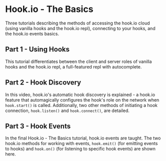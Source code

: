 # Hook.io - The Basics
  Three tutorials describing the methods of accessing the hook.io cloud (using vanilla hooks and the hook.io repl), connecting to your hooks, and the hook.io events basics.

## Part 1 - Using Hooks
This tutorial differentiates between the client and server roles of vanilla hooks and the hook.io repl, a full-featured repl with autocomplete.

## Part 2 - Hook Discovery
In this video, hook.io's automatic hook discovery is explained - a hook.io feature that automagically configures the hook's role on the network when `hook.start()` is called.  Additionally, two other methods of initiating a hook connection, `hook.listen()` and `hook.connect()`, are detailed.

## Part 3 - Hook Events
In the final Hook.io - The Basics tutorial, hook.io events are taught.  The two hook.io methods for working with events, `hook.emit()` (for emitting events to hooks) and `hook.on()` (for listening to specific hook events) are shown here.